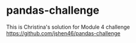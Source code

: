 # pandas-challenge
This is Christina's solution for Module 4 challenge
https://github.com/jshen46/pandas-challenge
